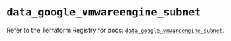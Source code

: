 # `data_google_vmwareengine_subnet`

Refer to the Terraform Registry for docs: [`data_google_vmwareengine_subnet`](https://registry.terraform.io/providers/hashicorp/google/6.28.0/docs/data-sources/vmwareengine_subnet).
